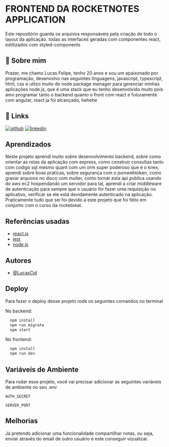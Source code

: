 # FRONTEND DA ROCKETNOTES APPLICATION

Este repositório guarda os arquivos responsáveis pela criação de todo o layout da aplicação. todas as interfaces geradas com componentes react, estilizados com styled-components

## 🚀 Sobre mim
Prazer, me chamo Lucas Felipe, tenho 20 anos e sou um apaixonado por programação, desenvolvo nas seguintes linguagens, javascript, typescript, html, css e utilzo muito do node package menager para gerenciar minhas aplicações node.js, que é uma stack que eu tenho desenvolvido muito pois amo programar tanto o backend quanto o front com react e futuramente com angular, react ja foi alcançado, hehehe

## 🔗 Links
[![github](https://img.shields.io/badge/my_github-000?style=for-the-badge&logo=github&logoColor=white)](https://github.com/luscacid/)
[![linkedin](https://img.shields.io/badge/linkedin-0A66C2?style=for-the-badge&logo=linkedin&logoColor=white)]([![linkedin](https://img.shields.io/badge/linkedin-0A66C2?style=for-the-badge&logo=linkedin&logoColor=white)](https://www.linkedin.com/https://www.linkedin.com/in/lucas-cid-1ba940269/)
)

## Aprendizados

Neste projeto aprendi muito sobre desenvolvimento backend, sobre como orientar as rotas da aplicação com express, como construir consultas tanto com codigo sql mesmo quant com um orm super poderoso que é o knex, aprendi sobre boas praticas, sobre segurança com o jsonwebtoken, como gravar arquivos no disco com multer, como tornar esta api publica usando do aws ec2 hospendando um servidor para tal, aprendi a criar middleware de autenticação para sempre que o usuário for fazer uma requisição no aplicativo, verificar se ele está devidamente autenticado na aplicação. Praticamente tudo que sei foi devido a este projeto que foi feito em conjunto com o curso da rocketseat.


## Referências usadas

 - [react.js](https://react.dev/)
 - [jest](https://jestjs.io/pt-BR/)
 - [node.js](https://nodejs.org/en)


## Autores

- [@LucasCid](https://www.github.com/luscacid)

## Deploy

Para fazer o deploy desse projeto rode os seguintes comandos no terminal

No backend:
```bash
  npm install
  npm run migrate
  npm start 
```
No frontend:

```bash
  npm install
  npm run dev
```
## Variáveis de Ambiente

Para rodar esse projeto, você vai precisar adicionar as seguintes variáveis de ambiente no seu .env

`AUTH_SECRET`

`SERVER_PORT`

## Melhorias

Já pretendo adicionar uma funcionalidade compartilhar notas, ou seja, enviar através do email de outro usuário e este conseguir vizualizar.

